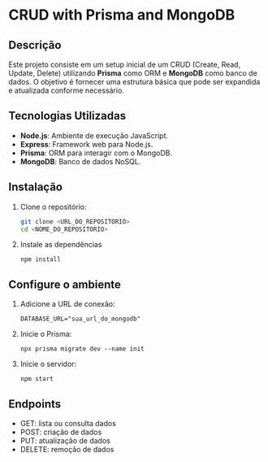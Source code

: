 # CRUD with Prisma and MongoDB

## Descrição

Este projeto consiste em um setup inicial de um CRUD (Create, Read, Update, Delete) utilizando **Prisma** como ORM e **MongoDB** como banco de dados. O objetivo é fornecer uma estrutura básica que pode ser expandida e atualizada conforme necessário.

## Tecnologias Utilizadas

- **Node.js**: Ambiente de execução JavaScript.
- **Express**: Framework web para Node.js.
- **Prisma**: ORM para interagir com o MongoDB.
- **MongoDB**: Banco de dados NoSQL.

## Instalação

1. Clone o repositório:
   ```bash
   git clone <URL_DO_REPOSITORIO>
   cd <NOME_DO_REPOSITORIO>
   ```
2. Instale as dependências
   ```
   npm install
   ```
## Configure o ambiente

1. Adicione a URL de conexão:
   ```
   DATABASE_URL="sua_url_do_mongodb"
   ```
2. Inicie o Prisma:
    ```
    npx prisma migrate dev --name init
    ```
3. Inicie o servidor:
    ```
    npm start
    ```

## Endpoints

- GET: lista ou consulta dados
- POST: criação de dados
- PUT: atualização de dados
- DELETE: remoção de dados




